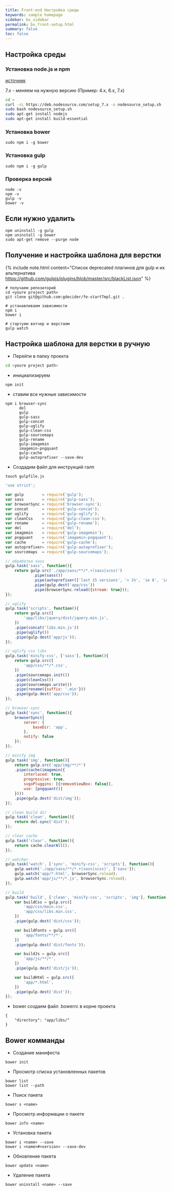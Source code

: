```yaml
---
title: Front-end Настройка среды
keywords: sample homepage
sidebar: bx_sidebar
permalink: bx_front-setup.html
summary: false
toc: false
---
```


## Настройка среды 

### Установка node.js и npm

[источник](https://www.digitalocean.com/community/tutorials/node-js-ubuntu-16-04-ru)

7.x - меняем на нужную версию (Пример: 4.x, 6.x, 7.x)

``` bash
cd ~
curl -sL https://deb.nodesource.com/setup_7.x -o nodesource_setup.sh
sudo bash nodesource_setup.sh
sudo apt-get install nodejs
sudo apt-get install build-essential
```

### Установка bower

```
sudo npm i -g bower
```

### Установка gulp

```
sudo npm i -g gulp
```

### Проверка версий

```
node -v
npm -v
gulp -v
bower -v
```

## Если нужно удалить

```
npm uninstall -g gulp 
npm uninstall -g bower 
sudo apt-get remove --purge node
```

## Получение и настройка шаблона для верстки

{% include note.html content="Список deprecated плагинов для gulp и их альтернатива 
https://github.com/gulpjs/plugins/blob/master/src/blackList.json" %}

```
# получаем репозиторий
cd <youre project path>
git clone git@github.com:gdecider/fe-startTmpl.git .

# устанавливаем зависимости
npm i
bower i

# стартуем вотчер и верстаем
gulp watch
```

## Настройка шаблона для верстки в ручную

* Перейти в папку проекта

```bash
cd <youre project path>
```

* инициализируем

```
npm init
```

* ставим все нужные зависимости

```
npm i browser-sync
      del
      gulp
      gulp-sass
      gulp-concat 
      gulp-uglify
      gulp-clean-css
      gulp-sourcemaps 
      gulp-rename      
      gulp-imagemin 
      imagemin-pngquant
      gulp-cache
      gulp-autoprefixer --save-dev
```
* Создадим файл для инструкций галп

```
touch gulpfile.js
```

```js
'use strict';

var gulp        = require('gulp');
var sass        = require('gulp-sass');
var browserSync = require('browser-sync');
var concat      = require('gulp-concat');
var uglify      = require('gulp-uglify');
var cleanCss    = require('gulp-clean-css');
var rename      = require('gulp-rename');
var del         = require('del');
var imagemin    = require('gulp-imagemin');
var pngquant    = require('imagemin-pngquant');
var cache       = require('gulp-cache');
var autoprefixer= require('gulp-autoprefixer');
var sourcemaps  = require('gulp-sourcemaps');

// обработка sass
gulp.task('sass', function(){
	return gulp.src('./app/sass/**/*.+(sass|scss)')
			.pipe(sass())
			.pipe(autoprefixer(['last 15 versions', '> 1%', 'ie 8', 'ie 7'], {cascade: true}))
			.pipe(gulp.dest('app/css'))
			.pipe(browserSync.reload({stream: true}));
});

// uglify
gulp.task('scripts', function(){
	return gulp.src([
		'app/libs/jquery/dist/jquery.min.js',		
	])
	.pipe(concat('libs.min.js'))
	.pipe(uglify())
	.pipe(gulp.dest('app/js'));
});

// uglify css libs
gulp.task('minify-css', ['sass'], function(){
	return gulp.src([
		'app/css/**/*.css',		
	])
	.pipe(sourcemaps.init())
	.pipe(cleanCss())
	.pipe(sourcemaps.write())
	.pipe(rename({suffix: '.min'}))
	.pipe(gulp.dest('app/css'));
});

// browser-sync
gulp.task('sync', function(){
	browserSync({
		server: {
			baseDir: 'app',
		},
		notify: false
	});
});

// minify img
gulp.task('img', function(){
	return gulp.src('app/img/**/*')
	.pipe(cache(imagemin({
		interlaced: true,
		progressive: true,
		svgoPluggins: [{removeViewBox: false}],
		use: [pngquant()]
	})))
	.pipe(gulp.dest('dist/img'));
});

// clean build dir
gulp.task('clean', function(){
	return del.sync('dist');
});

// clear cache
gulp.task('clear', function(){
	return cache.clearAll();
});

// watcher
gulp.task('watch', ['sync', 'minify-css', 'scripts'], function(){
	gulp.watch('./app/sass/**/*.+(sass|scss)', ['sass']);
	gulp.watch('app/*.html', browserSync.reload);
	gulp.watch('app/js/**/*.js', browserSync.reload);
});

// build
gulp.task('build', ['clean', 'minify-css', 'scripts', 'img'], function(){
	var buildCss = gulp.src([
		'app/css/main.css',
		'app/css/libs.min.css',
	])
	.pipe(gulp.dest('dist/css'));

	var buildFonts = gulp.src([
		'app/fonts/**/*',
	])
	.pipe(gulp.dest('dist/fonts'));

	var buildJs = gulp.src([
		'app/js/**/*',
	])
	.pipe(gulp.dest('dist/js'));

	var buildHtml = gulp.src([
		'app/*.html',
	])
	.pipe(gulp.dest('dist'));
});
```

* bower создаем файл .bowerrc в корне проекта

```
{
	"directory": "app/libs/"
}
```

## Bower комманды

* Создание манифеста

```
bower init
```

* Просмотр списка установленных пакетов

```
bower list
bower list --path
```

* Поиск пакета

```
bower s <name>
```

* Просмотр информации о пакете

```
bower info <name>
```

* Установка пакета

```
bower i <name> --save
bower i <name>#<version> --save-dev
```

* Обновление пакета

```
bower update <name>
```

* Удаление пакета

```
bower uninstall <name> --save
```